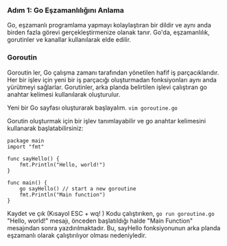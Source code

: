 ### Adım 1: Go Eşzamanlılığını Anlama
Go, eşzamanlı programlama yapmayı kolaylaştıran bir dildir ve aynı anda birden fazla görevi gerçekleştirmenize olanak tanır. Go'da, eşzamanlılık, gorutinler ve kanallar kullanılarak elde edilir.

### Goroutin
Goroutin ler, Go çalışma zamanı tarafından yönetilen hafif iş parçacıklarıdır. Her bir işlev için yeni bir iş parçacığı oluşturmadan fonksiyonları aynı anda yürütmeyi sağlarlar. Gorutinler, arka planda belirtilen işlevi çalıştıran go anahtar kelimesi kullanılarak oluşturulur.

Yeni bir Go sayfası oluşturarak başlayalım.
```vim goroutine.go```

Gorutin oluşturmak için bir işlev tanımlayabilir ve go anahtar kelimesini kullanarak başlatabilirsiniz:

```
package main
import "fmt"

func sayHello() {
    fmt.Println("Hello, world!")
}

func main() {
    go sayHello() // start a new goroutine
    fmt.Println("Main function")
}
```
Kaydet ve çık (Kısayol ESC + wq! )
Kodu çalıştırıken,
```go run goroutine.go``` "Hello, world!" mesajı, önceden başlatıldığı halde "Main Function" mesajından sonra yazdırılmaktadır. Bu, sayHello fonksiyonunun arka planda eşzamanlı olarak çalıştırılıyor olması nedeniyledir.